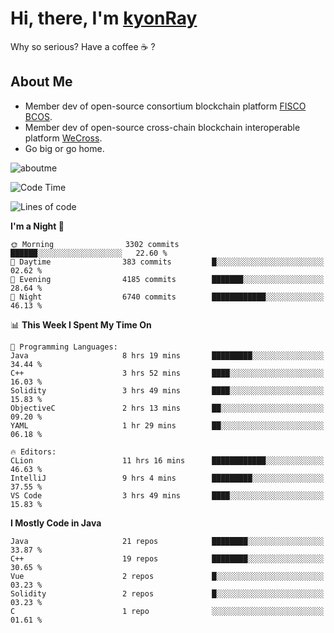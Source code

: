 # Hi, there, I'm [kyonRay](https://kyonRay.github.io)

Why so serious? Have a coffee ☕️ ?

## About Me

- Member dev of open-source consortium blockchain platform [FISCO BCOS](https://github.com/FISCO-BCOS).
- Member dev of open-source cross-chain blockchain interoperable platform [WeCross](https://github.com/WeBankBlockchain/WeCross).
- Go big or go home.

![aboutme](https://github-readme-stats.vercel.app/api?username=kyonRay&count_private=true&show_icons=true)

<!-- ![top-langs](https://github-readme-stats.vercel.app/api/top-langs/?username=kyonRay&layout=compact&hide=shell,html) -->

<!--START_SECTION:waka-->
![Code Time](http://img.shields.io/badge/Code%20Time-71%20hrs%2011%20mins-blue)

![Lines of code](https://img.shields.io/badge/From%20Hello%20World%20I%27ve%20Written-12.5%20million%20lines%20of%20code-blue)

**I'm a Night 🦉** 

```text
🌞 Morning                3302 commits        ██████░░░░░░░░░░░░░░░░░░░   22.60 % 
🌆 Daytime                383 commits         █░░░░░░░░░░░░░░░░░░░░░░░░   02.62 % 
🌃 Evening                4185 commits        ███████░░░░░░░░░░░░░░░░░░   28.64 % 
🌙 Night                  6740 commits        ████████████░░░░░░░░░░░░░   46.13 % 
```


📊 **This Week I Spent My Time On** 

```text
💬 Programming Languages: 
Java                     8 hrs 19 mins       █████████░░░░░░░░░░░░░░░░   34.44 % 
C++                      3 hrs 52 mins       ████░░░░░░░░░░░░░░░░░░░░░   16.03 % 
Solidity                 3 hrs 49 mins       ████░░░░░░░░░░░░░░░░░░░░░   15.83 % 
ObjectiveC               2 hrs 13 mins       ██░░░░░░░░░░░░░░░░░░░░░░░   09.20 % 
YAML                     1 hr 29 mins        ██░░░░░░░░░░░░░░░░░░░░░░░   06.18 % 

🔥 Editors: 
CLion                    11 hrs 16 mins      ████████████░░░░░░░░░░░░░   46.63 % 
IntelliJ                 9 hrs 4 mins        █████████░░░░░░░░░░░░░░░░   37.55 % 
VS Code                  3 hrs 49 mins       ████░░░░░░░░░░░░░░░░░░░░░   15.83 % 
```

**I Mostly Code in Java** 

```text
Java                     21 repos            ████████░░░░░░░░░░░░░░░░░   33.87 % 
C++                      19 repos            ████████░░░░░░░░░░░░░░░░░   30.65 % 
Vue                      2 repos             █░░░░░░░░░░░░░░░░░░░░░░░░   03.23 % 
Solidity                 2 repos             █░░░░░░░░░░░░░░░░░░░░░░░░   03.23 % 
C                        1 repo              ░░░░░░░░░░░░░░░░░░░░░░░░░   01.61 % 
```




<!--END_SECTION:waka-->
